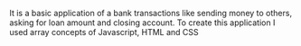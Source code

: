 It is a basic application of a bank transactions like sending money to others, asking for loan amount and closing account.
To create this application I used array concepts of Javascript, HTML and CSS 


